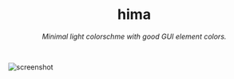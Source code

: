 <h1 align="center">hima</h1>
<p align="center">
<i>Minimal light colorschme with good GUI element colors.</i>
</p>

<br>

![screenshot](https://images.meain.io/dump/1592300808.png)
